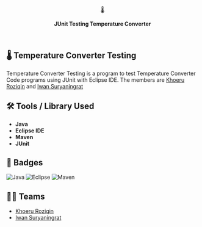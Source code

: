 <br/>
<div align="center">  
  🌡
  <p><strong>JUnit Testing Temperature Converter</strong></p>
</div>
<br/>

## 🌡 Temperature Converter Testing

Temperature Converter Testing is a program to test Temperature Converter Code programs using JUnit with Eclipse IDE. The members are [Khoeru Roziqin](https://github.com/roiqinkhoeru) and [Iwan Suryaningrat](https://github.com/iwansuryaningrat)

## 🛠 Tools / Library Used

- **Java**
- **Eclipse IDE**
- **Maven**
- **JUnit**

## 📛 Badges

![Java](https://img.shields.io/badge/java-%23ED8B00.svg?style=for-the-badge&logo=java&logoColor=white)
![Eclipse](https://img.shields.io/badge/Eclipse-FE7A16.svg?style=for-the-badge&logo=Eclipse&logoColor=white)
![Maven](https://img.shields.io/badge/Apache%20Maven-C71A36?style=for-the-badge&logo=Apache%20Maven&logoColor=white)

## 👨‍💻 Teams

- [Khoeru Roziqin](https://github.com/roziqinkhoeru)
- [Iwan Suryaningrat](https://github.com/iwansuryaningrat)
